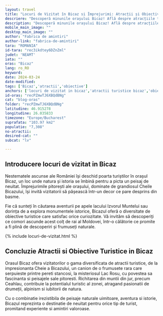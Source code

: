 ```yaml
---
layout: travel
title: "Locuri de Vizitat în Bicaz si Împrejurimi: Atracții și Obiective de Neratat"
descriere: "Descoperă minunile orașului Bicaz! Află despre atracțiile turistice fascinante, de la Cheile Bicazului până la Lacul Roșu, într-un ghid complet al celor mai frumoase obiective de vizitat."
description: "Descoperă minunile orașului Bicaz! Află despre atracțiile turistice fascinante, de la Cheile Bicazului până la Lacul Roșu, într-un ghid complet al celor mai frumoase obiective de vizitat."
mobile_main_image: ""
desktop_main_image: ""
author: "Fabrica de amintiri"
author-link: "fabrica-de-amintiri"
tara: "ROMANIA"
id-tara: "rec3ikdtey6DZnZml"
judet: 'NEAMT'
iata: ""
oras: "Bicaz"
lang: ro_RO
keyword: 
date: 2024-03-24
date-modified:
tags: ['Bicaz','atractii','obiective']
anchors: ['locuri de vizitat in bicaz','atractii turistice bicaz','obiective turistice bicaz','de vizitat in bicaz']
id-oras: "recPZmwTJ6XBQdBNg"
cat: "blog-oras"
folder: "recPZmwTJ6XBQdBNg"
latitudine: 46.915278
longitudine: 26.035833
timezone: "Europe/Bucharest"
suprafata: "103.97 km2"
populatie: "7,308"
no-atractii: 
desired-cat: ""
subcat: "lv"

---
```


## Introducere locuri de vizitat in Bicaz

Nestematele ascunse ale României își deschid poarta turiștilor în orașul Bicaz, un loc unde natura și istoria se îmbină pentru a picta un peisaj de neuitat. Împrejurimile pitorești ale orașului, dominate de grandiosul Cheile Bicazului, își invită vizitatorii să pășească într-un decor ce pare desprins din basme. 

Fie că sunteți în căutarea aventurii pe apele lacului Izvorul Muntelui sau dorința de a explora monumentele istorice, Bicazul oferă o diversitate de obiective turistice care satisfac orice curiozitate. Vă invităm să descoperiți ce comori ascunde acest colț de rai al Moldovei, într-o călătorie ce promite a fi plină de descoperiri și frumuseți naturale.

{% include locuri-de-vizitat.html %}

## Concluzie Atractii si Obiective Turistice in Bicaz

Orasul Bicaz ofera vizitatorilor o gama diversificata de atractii turistice, de la impresionanta Cheie a Bicazului, un canion de o frumusete rara care serpuieste printre pereti stancosi, la misteriosul Lac Rosu, cu povestea sa fascinanta si peisajele sale pitoresti. Richitarea din muntii din jur, precum Ceahlau, contribuie la potentialul turistic al zonei, atragand pasionatii de drumeții, alpinism si iubitorii de natura. 

Cu o combinatie irezistibila de peisaje naturale uimitoare, aventura si istorie, Bicazul reprezinta o destinatie de neuitat pentru orice tip de turist, promitand experiente si amintiri valoroase.